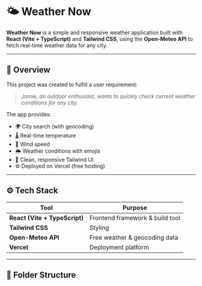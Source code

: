 # 🌤️ Weather Now

**Weather Now** is a simple and responsive weather application built with **React (Vite + TypeScript)** and **Tailwind CSS**, using the **Open-Meteo API** to fetch real-time weather data for any city.

---

## 🧠 Overview

This project was created to fulfill a user requirement:

> _Jamie, an outdoor enthusiast, wants to quickly check current weather conditions for any city._

The app provides:

- 🌍 City search (with geocoding)
- 🌡️ Real-time temperature
- 💨 Wind speed
- 🌦️ Weather conditions with emojis
- 🧱 Clean, responsive Tailwind UI
- ⚙️ Deployed on Vercel (free hosting)

---

## ⚙️ Tech Stack

| Tool                          | Purpose                         |
| ----------------------------- | ------------------------------- |
| **React (Vite + TypeScript)** | Frontend framework & build tool |
| **Tailwind CSS**              | Styling                         |
| **Open-Meteo API**            | Free weather & geocoding data   |
| **Vercel**                    | Deployment platform             |

---

## 📁 Folder Structure
